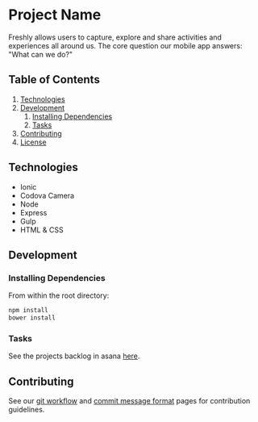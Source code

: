 # Project Name

Freshly allows users to capture, explore and share activities and experiences all around us.  The core question our mobile app answers: "What can we do?"

## Table of Contents

1. [Technologies](#technologies)
1. [Development](#development)
    1. [Installing Dependencies](#installing-dependencies)
    1. [Tasks](#tasks)
1. [Contributing](#contributing)
1. [License](#license)

## Technologies

* Ionic
* Codova Camera
* Node
* Express
* Gulp
* HTML & CSS


## Development

### Installing Dependencies

From within the root directory:

```sh
npm install
bower install
```

### Tasks

See the projects backlog in asana [here](https://app.asana.com/0/14550982864040/14550982864040).

## Contributing

See our [git workflow](https://github.com/FreshlyOrg/freshly/wiki/git-workflow) and [commit message format](https://github.com/FreshlyOrg/freshly/wiki/commit-message-format) pages for contribution guidelines.
